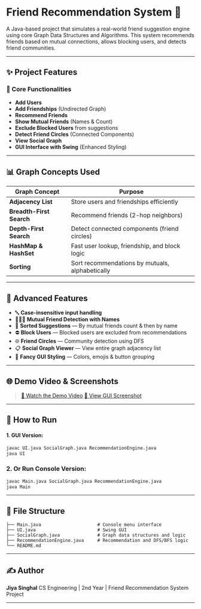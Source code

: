 # Friend Recommendation System 🤝

A Java-based project that simulates a real-world friend suggestion engine using core Graph Data Structures and Algorithms. This system recommends friends based on mutual connections, allows blocking users, and detects friend communities.

---

## ✨ Project Features

### 🤖 Core Functionalities

* **Add Users**
* **Add Friendships** (Undirected Graph)
* **Recommend Friends**
* **Show Mutual Friends** (Names & Count)
* **Exclude Blocked Users** from suggestions
* **Detect Friend Circles** (Connected Components)
* **View Social Graph**
* **GUI Interface with Swing** (Enhanced Styling)


---

## 📊 Graph Concepts Used

| Graph Concept            | Purpose                                        |
|--------------------------|------------------------------------------------|
| **Adjacency List**       | Store users and friendships efficiently        |
| **Breadth-First Search** | Recommend friends (2-hop neighbors)            |
| **Depth-First Search**   | Detect connected components (friend circles)   |
| **HashMap & HashSet**    | Fast user lookup, friendship, and block logic |
| **Sorting**              | Sort recommendations by mutuals, alphabetically |

---

## 🚀 Advanced Features

- 🔤 **Case-insensitive input handling**
- 🧍‍🤝‍🧍 **Mutual Friend Detection with Names**
- 📶 **Sorted Suggestions** — By mutual friends count & then by name
- ⛔ **Block Users** — Blocked users are excluded from recommendations
- 🌐 **Friend Circles** — Community detection using DFS
- 📋 **Social Graph Viewer** — View entire graph adjacency list
- 🎨 **Fancy GUI Styling** — Colors, emojis & button grouping

---
## 🌐 Demo Video & Screenshots

> [🎥 Watch the Demo Video](https://your-demo-link.com)
> [📄 View GUI Screenshot](./screenshots/fancy-ui.png)

---

## 📁 How to Run

#### 1. GUI Version:
```bash
javac UI.java SocialGraph.java RecommendationEngine.java
java UI
```

### 2. Or Run Console Version:

```bash
javac Main.java SocialGraph.java RecommendationEngine.java
java Main
```

---

## 📂 File Structure

```
├── Main.java                     # Console menu interface
├── UI.java                       # Swing GUI
├── SocialGraph.java              # Graph data structures and logic
├── RecommendationEngine.java     # Recommendation and DFS/BFS logic
└── README.md
```


---

## ✍️ Author

**Jiya Singhal**
CS Engineering | 2nd Year | Friend Recommendation System Project

---

